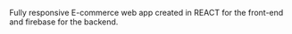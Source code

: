 Fully responsive E-commerce web app created in REACT for the front-end and firebase for the backend.
